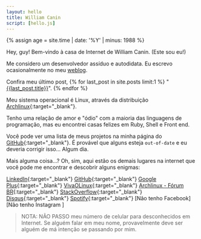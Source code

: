```yaml
---
layout: hello
title: William Canin
script: [hello.js]
---
```



{% assign age = site.time | date: '%Y' | minus: 1988 %}

Hey, guy! Bem-vindo à casa de Internet de William Canin. (Este sou eu!)

Me considero um desenvolvedor assíduo e autodidata. Eu escrevo ocasionalmente no meu [weblog]({{site.url}}{{site.baseurl}}/blog/).

Confira meu último post, {% for last_post in site.posts limit:1 %}
"<a href="{{site.url}}{{site.baseurl}}{{last_post.url}}">{{last_post.title}}</a>". {% endfor %}

Meu sistema operacional é Linux, através da distribuição [Archlinux](https://archlinux.org){:target="_blank"}.

Tenho uma relação de amor e "ódio" com a maioria das linguagens de programação, mas eu encontrei casas felizes em Ruby, Shell e Front end.

Você pode ver uma lista de meus projetos na minha página do [GitHub](https://github.com/williamcanin){:target="_blank"}. É provável que alguns esteja `out-of-date` e eu deveria corrigir isso... Algum dia.

Mais alguma coisa...? Oh, sim, aqui estão os demais lugares na internet que você pode me encontrar e descobrir alguns enigmas:

<!-- Add class 'markdown__listhome' for float: left -->

<!-- {: .markdown__listhome} -->
 [LinkedIn](https://www.linkedin.com/in/williamcostacanin/){:target="_blank"}
 [GitHub](https://github.com/williamcanin){:target="_blank"}
 [Google Plus](https://plus.google.com/+WilliamCanin){:target="_blank"}
 [VivaOLinux](https://www.vivaolinux.com.br/~willnux){:target="_blank"}
 [Archlinux - Fórum BR](https://forum.archlinux-br.org/profile.php?id=5539){:target="_blank"}
 [StackOverflow](https://pt.stackoverflow.com/users/15113/williamcanin?tab=profile){:target="_blank"}
 [Disqus](https://disqus.com/by/williamcanin/){:target="_blank"}
 [Spotify](https://open.spotify.com/user/williamcanin){:target="_blank"}
 [Não tenho Facebook] [Não tenho Instagram ]

> NOTA: NÃO PASSO meu número de celular para desconhecidos em Internet. Se alguém falar em meu nome, provavelmente deve ser alguém de má intenção se passando por mim.

